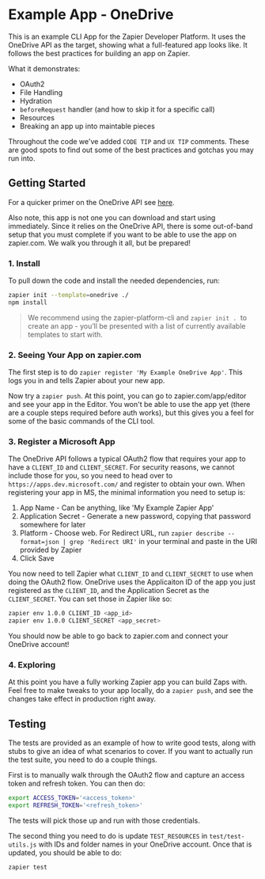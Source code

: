 # Example App - OneDrive

This is an example CLI App for the Zapier Developer Platform. It uses the OneDrive API as the target, showing what a
full-featured app looks like. It follows the best practices for building an app on Zapier.

What it demonstrates:

  * OAuth2
  * File Handling
  * Hydration
  * `beforeRequest` handler (and how to skip it for a specific call)
  * Resources
  * Breaking an app up into maintable pieces

Throughout the code we've added `CODE TIP` and `UX TIP` comments. These are good spots to find out some of the best
practices and gotchas you may run into.

## Getting Started

For a quicker primer on the OneDrive API see [here](https://dev.onedrive.com/getting-started.htm).

Also note, this app is not one you can download and start using immediately. Since it relies on the OneDrive API,
there is some out-of-band setup that you must complete if you want to be able to use the app on zapier.com. We walk you
through it all, but be prepared!

### 1. Install

To pull down the code and install the needed dependencies, run:

```bash
zapier init --template=onedrive ./
npm install
```
> We recommend using the zapier-platform-cli and `zapier init .`  to create an app - you’ll be presented with a list of currently available templates to start with.

### 2. Seeing Your App on zapier.com

The first step is to do `zapier register 'My Example OneDrive App'`. This logs you in and tells Zapier about your new app.

Now try a `zapier push`. At this point, you can go to zapier.com/app/editor and see your app in the Editor.
You won't be able to use the app yet (there are a couple steps required before auth works), but this gives you
a feel for some of the basic commands of the CLI tool.

### 3. Register a Microsoft App

The OneDrive API follows a typical OAuth2 flow that requires your app to have a `CLIENT_ID` and `CLIENT_SECRET`. For
security reasons, we cannot include those for you, so you need to head over to `https://apps.dev.microsoft.com/`
and register to obtain your own. When registering your app in MS, the minimal information you need to setup is:

1. App Name - Can be anything, like 'My Example Zapier App'
1. Application Secret - Generate a new password, copying that password somewhere for later
1. Platform - Choose web. For Redirect URL, run `zapier describe --format=json | grep 'Redirect URI'` in your terminal and paste in the URI provided by Zapier
1. Click Save

You now need to tell Zapier what `CLIENT_ID` and `CLIENT_SECRET` to use when doing the OAuth2 flow. OneDrive uses
the Applicaiton ID of the app you just registered as the `CLIENT_ID`, and the Application Secret as the `CLIENT_SECRET`.
You can set those in Zapier like so:

```bash
zapier env 1.0.0 CLIENT_ID <app_id>
zapier env 1.0.0 CLIENT_SECRET <app_secret>
```

You should now be able to go back to zapier.com and connect your OneDrive account!

### 4. Exploring

At this point you have a fully working Zapier app you can build Zaps with. Feel free to make tweaks to your app
locally, do a `zapier push`, and see the changes take effect in production right away.

## Testing

The tests are provided as an example of how to write good tests, along with stubs to give an idea of what scenarios to
cover. If you want to actually run the test suite, you need to do a couple things.

First is to manually walk through the OAuth2 flow and capture an access token and refresh token. You can then do:

```bash
export ACCESS_TOKEN='<access_token>'
export REFRESH_TOKEN='<refresh_token>'
```

The tests will pick those up and run with those credentials.

The second thing you need to do is update `TEST_RESOURCES` in `test/test-utils.js` with IDs and folder names in your
OneDrive account. Once that is updated, you should be able to do:

`zapier test`
